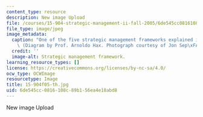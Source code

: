 ```yaml
---
content_type: resource
description: New image Upload
file: /courses/15-904-strategic-management-ii-fall-2005/6de545cc0816108c89b156ea4e18abd8_15-904f05-th.jpg
file_type: image/jpeg
image_metadata:
  caption: "One of the five strategic management frameworks explained in Lecture 1.\
    \ (Diagram by Prof. Arnoldo Hax. Photograph courtesy of Jon Sep\xFAlveda, stock.xchng.)"
  credit: ''
  image-alt: Strategic management framework.
learning_resource_types: []
license: https://creativecommons.org/licenses/by-nc-sa/4.0/
ocw_type: OCWImage
resourcetype: Image
title: 15-904f05-th.jpg
uid: 6de545cc-0816-108c-89b1-56ea4e18abd8
---
```

New image Upload